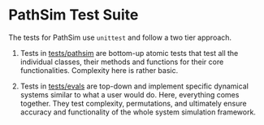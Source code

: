 # PathSim Test Suite

The tests for PathSim use `unittest` and follow a two tier approach. 

1. Tests in [tests/pathsim]() are bottom-up atomic tests that test all the individual classes, their methods and functions for their core functionalities. Complexity here is rather basic. 

2. Tests in [tests/evals]() are top-down and implement specific dynamical systems similar to what a user would do. Here, everything comes together. They test complexity, permutations, and ultimately ensure accuracy and functionality of the whole system simulation framework.


